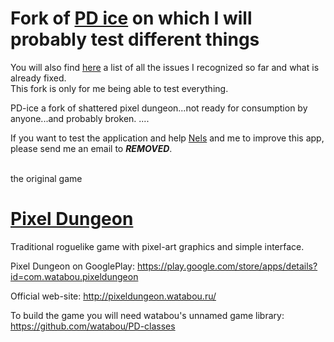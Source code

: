 Fork of [PD ice](https://github.com/ndachel/PD-ice) on which I will probably test different things
=============
You will also find [here](https://github.com/Sarius997/PD-ice/blob/master/Tasks.md) a list of all the issues I recognized so far and what is already fixed. </br>
This fork is only for me being able to test everything.

PD-ice a fork of shattered pixel dungeon...not ready for consumption by anyone...and probably broken. 
....

If you want to test the application and help [Nels](https://github.com/ndachel) and me to improve this app, please send me an email to ***REMOVED***.
</br>

</br>the original game

[Pixel Dungeon](https://github.com/watabou/pixel-dungeon)
============
Traditional roguelike game with pixel-art graphics and simple interface.

Pixel Dungeon on GooglePlay: 
https://play.google.com/store/apps/details?id=com.watabou.pixeldungeon

Official web-site: 
http://pixeldungeon.watabou.ru/

To build the game you will need watabou's unnamed game library:
https://github.com/watabou/PD-classes
